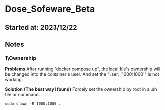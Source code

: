 # Dose_Sofeware_Beta
Started at: 2023/12/22
---

## Notes
### 1\Ownership

**Problems**
After running "docker compose up", the local file's ownership will be changed into the container's user. And set the "user: '1000:1000'" is not working.

**Solution**
**(The best way I found)** Forcely set the ownership by root in a .sh file or command.
```
sudo chown -R 1000:1000 .
```
